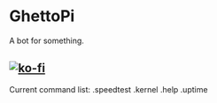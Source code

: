 # GhettoPi
A bot for something.

[![ko-fi](https://www.ko-fi.com/img/donate_sm.png)](https://ko-fi.com/R6R3HDMB)
----------------------------------------------------------------------------------

Current command list:
.speedtest
.kernel
.help
.uptime
